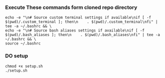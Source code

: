 ### Execute These commands form cloned repo directory

```
echo -e "\n# Source custom terminal settings if available\nif [ -f $(pwd)/.custom_terminal ]; then\n    . $(pwd)/.custom_terminal\nfi" | tee -a ~/.bashrc && \
echo -e "\n# Source bash aliases settings if available\nif [ -f $(pwd)/.bash_aliases ]; then\n    . $(pwd)/.bash_aliases\nfi" | tee -a ~/.bashrc && \
source ~/.bashrc

```

### DO setup

```
chmod +x setup.sh
./setup.sh
```